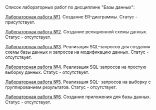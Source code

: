 Список лабораторных работ по дисциплине "Базы данных":

[Лабораторная работа №1](https://github.com/oooNAKooo/BSUIR/tree/main/6%20sem/BD/lab_1). Создание ER-диаграммы. Статус - присутствует.

[Лабораторная работа №2](https://github.com/oooNAKooo/BSUIR/tree/main/6%20sem/BD/lab_2). Создание реляционной схемы данных. Статус - отсутствует.

[Лабораторная работа №3](https://github.com/oooNAKooo/BSUIR/tree/main/6%20sem/BD/lab_3). Реализация SQL-запросов для создания схемы базы данных и запросов на модификацию данных. Статус - отсутствует.

[Лабораторная работа №4](https://github.com/oooNAKooo/BSUIR/tree/main/6%20sem/BD/lab_4). Реализация SQL-запросов на простую выборку данных. Статус - отсутствует.

[Лабораторная работа №5](https://github.com/oooNAKooo/BSUIR/tree/main/6%20sem/BD/lab_5). Реализация SQL- запросов на выборку с группированием результатов. Статус - отсутствует.

[Лабораторная работа №6](https://github.com/oooNAKooo/BSUIR/tree/main/6%20sem/BD/lab_6). Создание приложения для базы данных. Статус - отсутствует.
